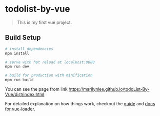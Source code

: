 # todolist-by-vue

> This is my first vue project.

## Build Setup

``` bash
# install dependencies
npm install

# serve with hot reload at localhost:8080
npm run dev

# build for production with minification
npm run build
```

You can see the page from link https://marilynlee.github.io/todoList-By-Vue/dist/index.html

For detailed explanation on how things work, checkout the [guide](http://vuejs-templates.github.io/webpack/) and [docs for vue-loader](http://vuejs.github.io/vue-loader).
